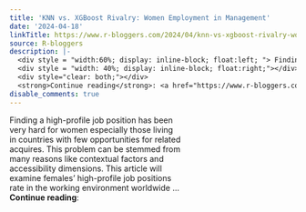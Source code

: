```yaml
---
title: 'KNN vs. XGBoost Rivalry: Women Employment in Management'
date: '2024-04-18'
linkTitle: https://www.r-bloggers.com/2024/04/knn-vs-xgboost-rivalry-women-employment-in-management/
source: R-bloggers
description: |-
  <div style = "width:60%; display: inline-block; float:left; "> Finding a high-profile job position has been very hard for women especially those living in countries with few opportunities for related acquires. This problem can be stemmed from many reasons like contextual factors and accessibility dimensions. This article will examine females’ high-profile job positions rate in the working environment worldwide ...</div>
  <div style = "width: 40%; display: inline-block; float:right;"></div>
  <div style="clear: both;"></div>
  <strong>Continue reading</strong>: <a href="https://www.r-bloggers.com/2024 ...
disable_comments: true
---
```

<div style = "width:60%; display: inline-block; float:left; "> Finding a high-profile job position has been very hard for women especially those living in countries with few opportunities for related acquires. This problem can be stemmed from many reasons like contextual factors and accessibility dimensions. This article will examine females’ high-profile job positions rate in the working environment worldwide ...</div>
<div style = "width: 40%; display: inline-block; float:right;"></div>
<div style="clear: both;"></div>
<strong>Continue reading</strong>: <a href="https://www.r-bloggers.com/2024 ...